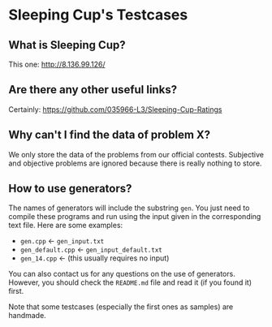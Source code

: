 # Sleeping Cup's Testcases

## What is Sleeping Cup?

This one: <http://8.136.99.126/>

## Are there any other useful links?

Certainly: <https://github.com/035966-L3/Sleeping-Cup-Ratings>

## Why can't I find the data of problem X?

We only store the data of the problems from our official contests. Subjective and objective problems are ignored because there is really nothing to store.

## How to use generators?

The names of generators will include the substring `gen`. You just need to compile these programs and run using the input given in the corresponding text file. Here are some examples:

- `gen.cpp` <- `gen_input.txt`
- `gen_default.cpp` <- `gen_input_default.txt`
- `gen_14.cpp` <- (this usually requires no input)

You can also contact us for any questions on the use of generators. However, you should check the `README.md` file and read it (if you found it) first. 

Note that some testcases (especially the first ones as samples) are handmade.
